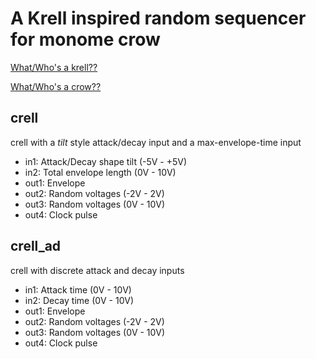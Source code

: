 
# A Krell inspired random sequencer for monome crow

[What/Who's a krell??](http://manual-synthesis.info/2017/01/26/krell/)

[What/Who's a crow??](https://monome.org/docs/crow/)

## crell
crell with a *tilt* style attack/decay input and a max-envelope-time input

- in1: Attack/Decay shape tilt (-5V - +5V)
- in2: Total envelope length (0V - 10V)
- out1: Envelope
- out2: Random voltages (-2V - 2V)
- out3: Random voltages (0V - 10V)
- out4: Clock pulse

## crell_ad

crell with discrete attack and decay inputs

- in1: Attack time (0V - 10V)
- in2: Decay time (0V - 10V)
- out1: Envelope
- out2: Random voltages (-2V - 2V)
- out3: Random voltages (0V - 10V)
- out4: Clock pulse

